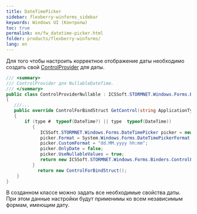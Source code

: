 ```yaml
---
title: DateTimePicker
sidebar: flexberry-winforms_sidebar
keywords: Windows UI (Контролы)
toc: true
permalink: en/fw_datetime-picker.html
folder: products/flexberry-winforms/
lang: en
---
```


<!-- Данная статья ещё редактируется -->

Для того чтобы настроить корректное отображение даты необходимо создать свой [ControlProvider](fw_control-provider-winforms.html) для даты.

```csharp
/// <summary>
/// ControlProvider для NullableDateTime.
/// </summary>
public class ControlProviderNullable : ICSSoft.STORMNET.Windows.Forms.Binders.ControlProvider
{
   ///...
   public override ControlForBindStruct GetControl(string ApplicationType, Type type, View view, string propertyName, object initControl)
   {
       if (type #  typeof(DateTime?) || type  typeof(DateTime))
          {
             ICSSoft.STORMNET.Windows.Forms.DateTimePicker picker = new ICSSoft.STORMNET.Windows.Forms.DateTimePicker();
             picker.Format = System.Windows.Forms.DateTimePickerFormat.Custom;
             picker.CustomFormat = "dd.MM.yyyy hh:mm";
             picker.OnlyDate = false;
             picker.UseNullableValues = true;
             return new ICSSoft.STORMNET.Windows.Forms.Binders.ControlForBindStruct(picker, "ObjectValue", new System.Type[] { typeof(ICSSoft.STORMNET.UserDataTypes.NullableDateTime), typeof(System.DateTime) });
          }
            return new ControlForBindStruct();
    }
}
```

В созданном классе можно задать все необходимые свойства даты. При этом данные настройки будут применимы ко всем независимым формам, имеющим дату.
